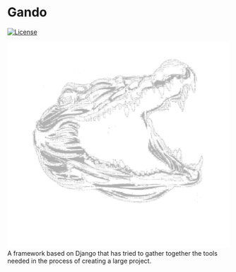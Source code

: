 # Gando

[![License](https://img.shields.io/github/license/tomchen/example_pypi_package)](https://github.com/tomchen/example_pypi_package/blob/main/LICENSE)

![My Image](statics/imgs/gando.svg)
A framework based on Django that has tried to gather together the tools needed in the process of creating a large project.

